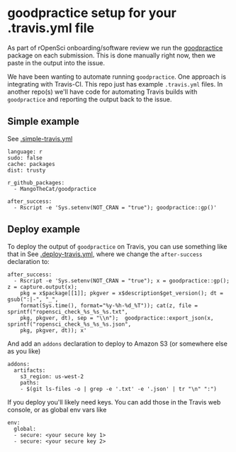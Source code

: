 goodpractice setup for your .travis.yml file
============================================

As part of rOpenSci onboarding/software review we run the [goodpractice][] package on each submission. This is done manually right now, then we paste in the output into the issue. 

We have been wanting to automate running `goodpractice`. One approach is integrating with Travis-CI. This repo just has example `.travis.yml` files. In another repo(s) we'll have code for automating Travis builds with `goodpractice` and reporting the output back to the issue. 

## Simple example

See [.simple-travis.yml](.simple-travis.yml)

```
language: r
sudo: false
cache: packages
dist: trusty

r_github_packages:
  - MangoTheCat/goodpractice

after_success:
  - Rscript -e 'Sys.setenv(NOT_CRAN = "true"); goodpractice::gp()'
```

## Deploy example

To deploy the output of `goodpractice` on Travis, you can use something like that in See [.deploy-travis.yml](.deploy-travis.yml), where we change the `after-success` declaration to:

```
after_success:
  - Rscript -e 'Sys.setenv(NOT_CRAN = "true"); x = goodpractice::gp(); z = capture.output(x);
    pkg = x$package[[1]]; pkgver = x$description$get_version(); dt = gsub(":|-", "_",
    format(Sys.time(), format="%y-%h-%d_%T")); cat(z, file = sprintf("ropensci_check_%s_%s_%s.txt",
    pkg, pkgver, dt), sep = "\\n");  goodpractice::export_json(x, sprintf("ropensci_check_%s_%s_%s.json",
    pkg, pkgver, dt)); x'
```

And add an `addons` declaration to deploy to Amazon S3 (or somewhere else as you like) 

```
addons:
  artifacts:
    s3_region: us-west-2
    paths:
    - $(git ls-files -o | grep -e '.txt' -e '.json' | tr "\n" ":")
```

If you deploy you'll likely need keys. You can add those in the Travis web console, or as global env vars like

```
env:
  global:
  - secure: <your secure key 1>
  - secure: <your secure key 2>
```


[goodpractice]: https://github.com/MangoTheCat/goodpractice
